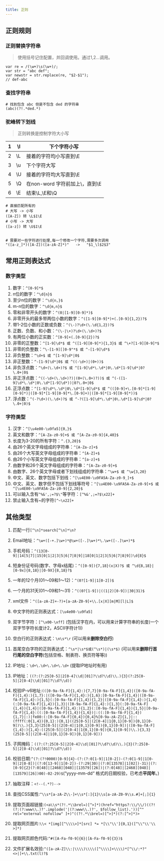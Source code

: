 ```yaml
---
title: 正则
---
```

## 正则规则

### 正则替换字符串

> 使用括号记住配置，并回调使用。通过$1,$2...调用。

```
var re = /(\w+)\s(\w+)/;
var str = "abc def";
var newstr = str.replace(re, "$2-$1");
// def-abc
```

### 查找字符串

```
# 找到包含 abc 但是不包含 ded 的字符串
(abc)(?!.*ded.*)
```



### 驼峰转下划线

> 正则转换是控制字符大小写

| 1    | \l   | 下个字符小写                   |
| ---- | ---- | ------------------------------ |
| 2    | \L   | 接着的字符均小写直到\E         |
| 3    | \u   | 下个字符大写                   |
| 4    | \U   | 接着的字符均大写直到\E         |
| 5    | \Q   | 在non-word 字符前加上\，直到\E |
| 6    | \E   | 结束\L,\E和\Q                  |

```
# 直接匹配所有的
# 大写 -> 小写
([A-Z]) 转 \L$1\E
# 小写 -> 大写
([a-z]) 转 \U$1\E 


# 需要对一些字符进行处理,每一个修改一个字符,需要多次调用
"([a-z_]*)([A-Z])([a-zA-Z]*)"   ->   "$1_\l$2$3"

```



## 常用正则表达式

### 数字类型

1. 数字：`^[0-9]*$`
2. n位的数字：`^\d{n}$`
3. 至少n位的数字：`^\d{n,}$`
4. m-n位的数字：`^\d{m,n}$`
5. 零和非零开头的数字：`^(0|[1-9][0-9]*)$`
6. 非零开头的最多带两位小数的数字：`^([1-9][0-9]*)+(.[0-9]{1,2})?$`
7. 带1-2位小数的正数或负数：`^(\-)?\d+(\.\d{1,2})?$`
8. 正数、负数、和小数：`^(\-|\+)?\d+(\.\d+)?$`
9. 有两位小数的正实数：`^[0-9]+(.[0-9]{2})?$`
10. 非零的正整数：`^[1-9]\d*$ 或 ^([1-9][0-9]*){1,3}$ 或 ^\+?[1-9][0-9]*$`
11. 非零的负整数：`^\-[1-9][]0-9"*$ 或 ^-[1-9]\d*$`
12. 非负整数：`^\d+$ 或 ^[1-9]\d*|0$`
13. 非正整数：`^-[1-9]\d*|0$ 或 ^((-\d+)|(0+))$`
14. 非负浮点数：`^\d+(\.\d+)?$ 或 ^[1-9]\d*\.\d*|0\.\d*[1-9]\d*|0?\.0+|0$`
15. 非正浮点数：`^((-\d+(\.\d+)?)|(0+(\.0+)?))$ 或 ^(-([1-9]\d*\.\d*|0\.\d*[1-9]\d*))|0?\.0+|0$`
16. 正浮点数：`^[1-9]\d*\.\d*|0\.\d*[1-9]\d*$ 或 ^(([0-9]+\.[0-9]*[1-9][0-9]*)|([0-9]*[1-9][0-9]*\.[0-9]+)|([0-9]*[1-9][0-9]*))$`
17. 浮点数：`^(-?\d+)(\.\d+)?$ 或 ^-?([1-9]\d*\.\d*|0\.\d*[1-9]\d*|0?\.0+|0)$`

### 字符类型

1. 汉字：`^[\u4e00-\u9fa5]{0,}$`
2. 英文和数字：`^[A-Za-z0-9]+$ 或 ^[A-Za-z0-9]{4,40}$`
3. 长度为3-20的所有字符：`^.{3,20}$`
4. 由26个英文字母组成的字符串：`^[A-Za-z]+$`
5. 由26个大写英文字母组成的字符串：`^[A-Z]+$`
6. 由26个小写英文字母组成的字符串：`^[a-z]+$`
7. 由数字和26个英文字母组成的字符串：`^[A-Za-z0-9]+$`
8. 由数字、26个英文字母或者下划线组成的字符串：`^\w+$ 或 ^\w{3,20}`
9. 中文、英文、数字包括下划线：`^[\u4E00-\u9FA5A-Za-z0-9_]+$`
10. 中文、英文、数字但不包括下划线等符号：`^[\u4E00-\u9FA5A-Za-z0-9]+$ 或 ^[\u4E00-\u9FA5A-Za-z0-9]{2,20}$`
11. 可以输入含有`^%&',;=?$\"`等字符：`[^%&',;=?$\x22]+`
12. 禁止输入含有~的字符`[^~\x22]+`

## 其他类型

1. 匹配一行`[^\n]*search[^\n]*\n?`

2. Email地址：`^\w+([-+.]\w+)*@\w+([-.]\w+)*\.\w+([-.]\w+)*$`

3. 手机号码：`^(13[0-9]|14[5|7]|15[0|1|2|3|5|6|7|8|9]|18[0|1|2|3|5|6|7|8|9])\d{8}$`

4. 短身份证号码(数字、字母x结尾)：`^([0-9]){7,18}(x|X)?$ 或 ^\d{8,18}|[0-9x]{8,18}|[0-9X]{8,18}?$`

5. 一年的12个月(01～09和1～12)：`^(0?[1-9]|1[0-2])$`

6. 一个月的31天(01～09和1～31)：`^((0?[1-9])|((1|2)[0-9])|30|31)$`

7. xml文件：`^([a-zA-Z]+-?)+[a-zA-Z0-9]+\\.[x|X][m|M][l|L]$`

8. 中文字符的正则表达式：`[\u4e00-\u9fa5]`

9. 双字节字符：`[^\x00-\xff]` (包括汉字在内，可以用来计算字符串的长度(一个双字节字符长度计2，ASCII字符计1))

10. 空白行的正则表达式：`\n\s*\r` (可以用来**删除空白行**)

11. 首尾空白字符的正则表达式：`^\s*|\s*$或(^\s*)|(\s*$)` (可以用来**删除行首行尾的空白字符**(包括空格、制表符、换页符等等))

12. IP地址：`\d+\.\d+\.\d+\.\d+` (提取IP地址时有用)

13. IP地址：`((?:(?:25[0-5]|2[0-4]\\d|[01]?\\d?\\d)\\.){3}(?:25[0-5]|2[0-4]\\d|[01]?\\d?\\d))`

14. 校验IP-v6地址:`(([0-9a-fA-F]{1,4}:){7,7}[0-9a-fA-F]{1,4}|([0-9a-fA-F]{1,4}:){1,7}:|([0-9a-fA-F]{1,4}:){1,6}:[0-9a-fA-F]{1,4}|([0-9a-fA-F]{1,4}:){1,5}(:[0-9a-fA-F]{1,4}){1,2}|([0-9a-fA-F]{1,4}:){1,4}(:[0-9a-fA-F]{1,4}){1,3}|([0-9a-fA-F]{1,4}:){1,3}(:[0-9a-fA-F]{1,4}){1,4}|([0-9a-fA-F]{1,4}:){1,2}(:[0-9a-fA-F]{1,4}){1,5}|[0-9a-fA-F]{1,4}:((:[0-9a-fA-F]{1,4}){1,6})|:((:[0-9a-fA-F]{1,4}){1,7}|:)|fe80:(:[0-9a-fA-F]{0,4}){0,4}%[0-9a-zA-Z]{1,}|::(ffff(:0{1,4}){0,1}:){0,1}((25[0-5]|(2[0-4]|1{0,1}[0-9]){0,1}[0-9])\\.){3,3}(25[0-5]|(2[0-4]|1{0,1}[0-9]){0,1}[0-9])|([0-9a-fA-F]{1,4}:){1,4}:((25[0-5]|(2[0-4]|1{0,1}[0-9]){0,1}[0-9])\\.){3,3}(25[0-5]|(2[0-4]|1{0,1}[0-9]){0,1}[0-9]))`

15. 子网掩码：`((?:(?:25[0-5]|2[0-4]\\d|[01]?\\d?\\d)\\.){3}(?:25[0-5]|2[0-4]\\d|[01]?\\d?\\d))`

16. 校验日期:`^(?:(?!0000)[0-9]{4}-(?:(?:0[1-9]|1[0-2])-(?:0[1-9]|1[0-9]|2[0-8])|(?:0[13-9]|1[0-2])-(?:29|30)|(?:0[13578]|1[02])-31)|(?:[0-9]{2}(?:0[48]|[2468][048]|[13579][26])|(?:0[48]|[2468][048]|[13579][26])00)-02-29)$`(“yyyy-mm-dd“ 格式的日期校验，已考虑**平闰年**。)

17. 抽取注释：`<!--(.*?)-->`

18. 查找CSS属性:`^\\s*[a-zA-Z\\-]+\\s*[:]{1}\\s[a-zA-Z0-9\\s.#]+[;]{1}`

19. 提取页面超链接:`(<a\\s*(?!.*\\brel=)[^>]*)(href="https?:\\/\\/)((?!(?:(?:www\\.)?'.implode('|(?:www\\.)?', $follow_list).'))[^" rel="external nofollow" ]+)"((?!.*\\brel=)[^>]*)(?:[^>]*)>`

20. 提取网页图片:`\\< *[img][^\\\\>]*[src] *= *[\\"\\']{0,1}([^\\"\\'\\ >]*)`

21. 提取网页颜色代码:`^#([A-Fa-f0-9]{6}|[A-Fa-f0-9]{3})$`

22. 文件扩展名效验:`^([a-zA-Z]\\:|\\\\)\\\\([^\\\\]+\\\\)*[^\\/:*?"<>|]+\\.txt(l)?$`
